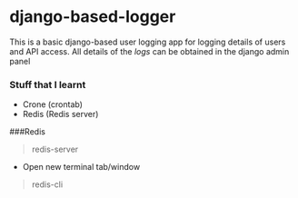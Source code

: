 # django-based-logger
This is a basic django-based user logging app for logging details of users and API access. All details of the *logs* can be obtained in the django admin panel

### Stuff that I learnt

 - Crone (crontab)
 - Redis (Redis server)

 ###Redis
 > redis-server
 - Open new terminal tab/window
 > redis-cli